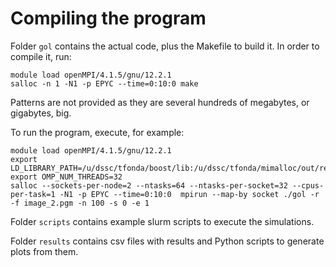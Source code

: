 # Compiling the program

Folder `gol` contains the actual code, plus the Makefile to build it.
In order to compile it, run:

```
module load openMPI/4.1.5/gnu/12.2.1
salloc -n 1 -N1 -p EPYC --time=0:10:0 make
```

Patterns are not provided as they are several hundreds of megabytes, or gigabytes, big.

To run the program, execute, for example:

```
module load openMPI/4.1.5/gnu/12.2.1
export LD_LIBRARY_PATH=/u/dssc/tfonda/boost/lib:/u/dssc/tfonda/mimalloc/out/release:$LD_LIBRARY_PATH
export OMP_NUM_THREADS=32
salloc --sockets-per-node=2 --ntasks=64 --ntasks-per-socket=32 --cpus-per-task=1 -N1 -p EPYC --time=0:10:0  mpirun --map-by socket ./gol -r -f image_2.pgm -n 100 -s 0 -e 1
```

Folder `scripts` contains example slurm scripts to execute the simulations.

Folder `results` contains csv files with results and Python scripts to generate plots from them.
